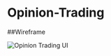 # Opinion-Trading

##Wireframe

![Opinion Trading UI](https://user-images.githubusercontent.com/78866787/196961799-0fc181a7-53ed-4800-8247-d4c55088dcef.png)
